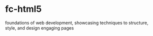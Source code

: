 # fc-html5
foundations of web development, showcasing techniques to structure, style, and design engaging pages
